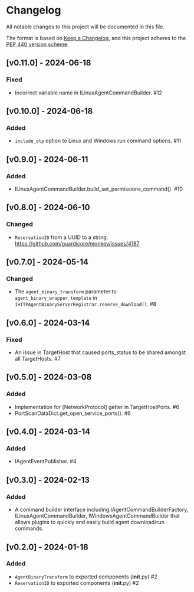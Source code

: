 # Changelog
All notable changes to this project will be documented in this
file.

The format is based on [Keep a
Changelog](https://keepachangelog.com/en/1.0.0/), and this project adheres to
the [PEP 440 version scheme](https://peps.python.org/pep-0440/#version-scheme).

## [v0.11.0] - 2024-06-18
### Fixed
- Incorrect variable name in ILinuxAgentCommandBuilder. #12

## [v0.10.0] - 2024-06-18
### Added
- `include_otp` option to Linux and Windows run command options. #11

## [v0.9.0] - 2024-06-11
### Added
- ILinuxAgentCommandBuilder.build_set_permissions_command(). #10

## [v0.8.0] - 2024-06-10
### Changed
- `ReservationID` from a UUID to a string.
  https://github.com/guardicore/monkey/issues/4187

## [v0.7.0] - 2024-05-14
### Changed
- The `agent_binary_transform` parameter to `agent_binary_wrapper_template` in
  `IHTTPAgentBinaryServerRegistrar.reserve_download()`. #8

## [v0.6.0] - 2024-03-14
### Fixed
- An issue in TargetHost that caused ports_status to be shared amongst all
  TargetHosts. #7

## [v0.5.0] - 2024-03-08
### Added
- Implementation for \[NetworkProtocol\] getter in TargetHostPorts. #6
- PortScanDataDict.get_open_service_ports(). #6


## [v0.4.0] - 2024-03-14
### Added
- IAgentEventPublisher. #4

## [v0.3.0] - 2024-02-13
### Added
- A command builder interface including IAgentCommandBuilderFactory,
  ILinuxAgentCommandBuilder, IWindowsAgentCommandBuilder that allows plugins to
  quickly and easily build agent download/run commands.

## [v0.2.0] - 2024-01-18
### Added
- `AgentBinaryTransform` to exported components (__init__.py) #2
- `ReservationID` to exported components (__init__.py) #2
